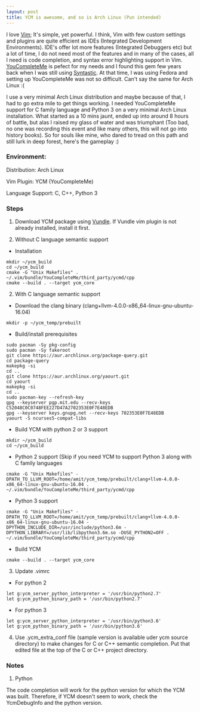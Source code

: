 ```yaml
---
layout: post
title: YCM is awesome, and so is Arch Linux (Pun intended)
---
```


I love [Vim](http://www.vim.org/); It's simple, yet powerful. I think, Vim with few custom settings and plugins are quite efficient as IDEs (Integrated Development Environments). IDE's offer lot more features (Integrated Debuggers etc) but a lot of time, I do not need most of the features and in many of the cases, all I need is code completion, and syntax error highlighting support in Vim. [YouCompleteMe](http://valloric.github.io/YouCompleteMe/) is pefect for my needs and I found this gem few years back when I was still using [Syntastic](https://github.com/vim-syntastic/syntastic). At that time, I was using Fedora and setting up YouCompleteMe was not so difficult. Can't say the same for Arch Linux :(

I use a very minimal Arch Linux distribution and maybe because of that, I had to go extra mile to get things working. I needed YouCompleteMe support for C family language and Python 3 on a very minimal Arch Linux installation. What started as a 10 mins jaunt, ended up into around 8 hours of battle, but alas I raised my glass of water and was triumphant (Too bad, no one was recording this event and like many others, this will not go into history books). So for souls like mine, who dared to tread on this path and still lurk in deep forest, here's the gameplay :)

### Environment: 
Distribution: Arch Linux

Vim Plugin: YCM (YouCompleteMe)

Language Support: C, C++, Python 3

### Steps
1. Download YCM package using [Vundle](https://github.com/VundleVim/Vundle.vim). If Vundle vim plugin is not already
installed, install it first.

2. Without C language semantic support
  * Installation
```
mkdir ~/ycm_build
cd ~/ycm_build
cmake -G "Unix Makefiles" . ~/.vim/bundle/YouCompleteMe/third_party/ycmd/cpp
cmake --build . --target ycm_core
```

2. With C language semantic support
  * Download the clang binary (clang+llvm-4.0.0-x86_64-linux-gnu-ubuntu-16.04)

```
mkdir -p ~/ycm_temp/prebuilt
```

  * Build/install prerequisites

```
sudo pacman -Sy pkg-config
sudo pacman -Sy fakeroot
git clone https://aur.archlinux.org/package-query.git
cd package-query
makepkg -si
cd ..
git clone https://aur.archlinux.org/yaourt.git
cd yaourt
makepkg -si
cd ..
sudo pacman-key --refresh-key
gpg --keyserver pgp.mit.edu --recv-keys C52048C0C0748FEE227D47A2702353E0F7E48EDB
gpg --keyserver keys.gnupg.net --recv-keys 702353E0F7E48EDB
yaourt -S ncurses5-compat-libs
```

  * Build YCM with python 2 or 3 support

```
mkdir ~/ycm_build
cd ~/ycm_build
```

  * Python 2 support (Skip if you need YCM to support Python 3 along with C family languages

```
cmake -G "Unix Makefiles" -DPATH_TO_LLVM_ROOT=/home/amit/ycm_temp/prebuilt/clang+llvm-4.0.0-x86_64-linux-gnu-ubuntu-16.04 . ~/.vim/bundle/YouCompleteMe/third_party/ycmd/cpp
```

  * Python 3 support

```
cmake -G "Unix Makefiles" -DPATH_TO_LLVM_ROOT=/home/amit/ycm_temp/prebuilt/clang+llvm-4.0.0-x86_64-linux-gnu-ubuntu-16.04 -DPYTHON_INCLUDE_DIR=/usr/include/python3.6m -DPYTHON_LIBRARY=/usr/lib/libpython3.6m.so -DUSE_PYTHON2=OFF . ~/.vim/bundle/YouCompleteMe/third_party/ycmd/cpp
```

  * Build YCM

```
cmake --build . --target ycm_core
```

3. Update .vimrc

  * For python 2

```
let g:ycm_server_python_interpreter = '/usr/bin/python2.7'
let g:ycm_python_binary_path = '/usr/bin/python2.7'
```

  * For python 3

```
let g:ycm_server_python_interpreter = '/usr/bin/python3.6'
let g:ycm_python_binary_path = '/usr/bin/python3.6'
```

4. Use .ycm_extra_conf file (sample version is available uder ycm source directory) to make changes for C or C++ semantic completion. Put that edited file at the top of the C or C++ project directory.

### Notes

1. Python

The code completion will work for the python version for which the YCM was built. Therefore, if YCM doesn't seem to work, check the YcmDebugInfo and the python version.
